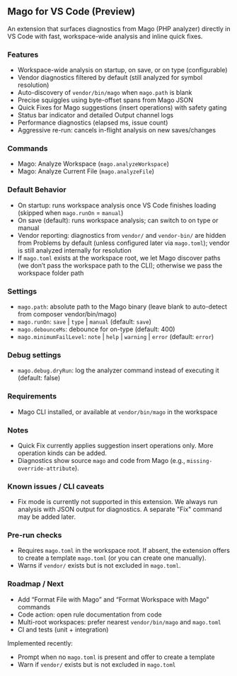 ## Mago for VS Code (Preview)

An extension that surfaces diagnostics from Mago (PHP analyzer) directly in VS Code with fast, workspace-wide analysis and inline quick fixes.

### Features

- Workspace-wide analysis on startup, on save, or on type (configurable)
- Vendor diagnostics filtered by default (still analyzed for symbol resolution)
- Auto-discovery of `vendor/bin/mago` when `mago.path` is blank
- Precise squiggles using byte-offset spans from Mago JSON
- Quick Fixes for Mago suggestions (insert operations) with safety gating
- Status bar indicator and detailed Output channel logs
- Performance diagnostics (elapsed ms, issue count)
- Aggressive re-run: cancels in-flight analysis on new saves/changes

### Commands

- Mago: Analyze Workspace (`mago.analyzeWorkspace`)
- Mago: Analyze Current File (`mago.analyzeFile`)

### Default Behavior

- On startup: runs workspace analysis once VS Code finishes loading (skipped when `mago.runOn` = `manual`)
- On save (default): runs workspace analysis; can switch to on type or manual
- Vendor reporting: diagnostics from `vendor/` and `vendor-bin/` are hidden from Problems by default (unless configured later via `mago.toml`); vendor is still analyzed internally for resolution
- If `mago.toml` exists at the workspace root, we let Mago discover paths (we don’t pass the workspace path to the CLI); otherwise we pass the workspace folder path

### Settings

- `mago.path`: absolute path to the Mago binary (leave blank to auto-detect from composer vendor/bin/mago)
- `mago.runOn`: `save` | `type` | `manual` (default: `save`)
- `mago.debounceMs`: debounce for on-type (default: 400)
- `mago.minimumFailLevel`: `note` | `help` | `warning` | `error` (default: `error`)

### Debug settings

- `mago.debug.dryRun`: log the analyzer command instead of executing it (default: false)

### Requirements

- Mago CLI installed, or available at `vendor/bin/mago` in the workspace

### Notes

- Quick Fix currently applies suggestion insert operations only. More operation kinds can be added.
- Diagnostics show source `mago` and code from Mago (e.g., `missing-override-attribute`).

### Known issues / CLI caveats

- Fix mode is currently not supported in this extension. We always run analysis with JSON output for diagnostics. A separate "Fix" command may be added later.

### Pre-run checks

- Requires `mago.toml` in the workspace root. If absent, the extension offers to create a template `mago.toml` (or you can create one manually).
- Warns if `vendor/` exists but is not excluded in `mago.toml`.

### Roadmap / Next

- Add “Format File with Mago” and “Format Workspace with Mago” commands
- Code action: open rule documentation from code
- Multi-root workspaces: prefer nearest `vendor/bin/mago` and `mago.toml`
- CI and tests (unit + integration)

Implemented recently:
- Prompt when no `mago.toml` is present and offer to create a template
- Warn if `vendor/` exists but is not excluded in `mago.toml`

